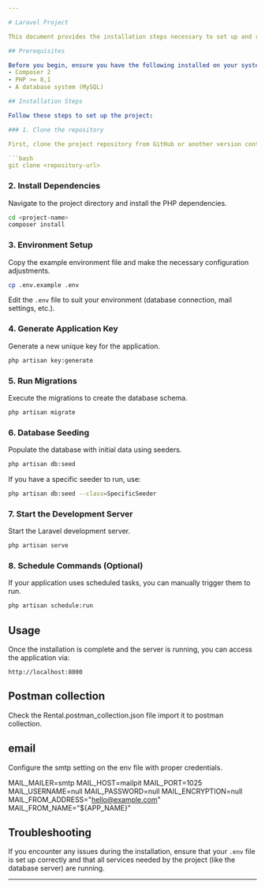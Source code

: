 ```yaml
---

# Laravel Project

This document provides the installation steps necessary to set up and run the Laravel project on your local machine.

## Prerequisites

Before you begin, ensure you have the following installed on your system:
- Composer 2
- PHP >= 8,1
- A database system (MySQL)

## Installation Steps

Follow these steps to set up the project:

### 1. Clone the repository

First, clone the project repository from GitHub or another version control system.

```bash
git clone <repository-url>
```

### 2. Install Dependencies

Navigate to the project directory and install the PHP dependencies.

```bash
cd <project-name>
composer install
```

### 3. Environment Setup

Copy the example environment file and make the necessary configuration adjustments.

```bash
cp .env.example .env
```

Edit the `.env` file to suit your environment (database connection, mail settings, etc.).

### 4. Generate Application Key

Generate a new unique key for the application.

```bash
php artisan key:generate
```

### 5. Run Migrations

Execute the migrations to create the database schema.

```bash
php artisan migrate
```

### 6. Database Seeding

Populate the database with initial data using seeders.

```bash
php artisan db:seed
```

If you have a specific seeder to run, use:

```bash
php artisan db:seed --class=SpecificSeeder
```

### 7. Start the Development Server

Start the Laravel development server.

```bash
php artisan serve
```

### 8. Schedule Commands (Optional)

If your application uses scheduled tasks, you can manually trigger them to run.

```bash
php artisan schedule:run
```

## Usage

Once the installation is complete and the server is running, you can access the application via:

```
http://localhost:8000
```

## Postman collection 

Check the Rental.postman_collection.json file import it to postman collection.

## email 

Configure the smtp setting on the env file with proper credentials.

MAIL_MAILER=smtp
MAIL_HOST=mailpit
MAIL_PORT=1025
MAIL_USERNAME=null
MAIL_PASSWORD=null
MAIL_ENCRYPTION=null
MAIL_FROM_ADDRESS="hello@example.com"
MAIL_FROM_NAME="${APP_NAME}"

## Troubleshooting

If you encounter any issues during the installation, ensure that your `.env` file is set up correctly and that all services needed by the project (like the database server) are running.

---
```

